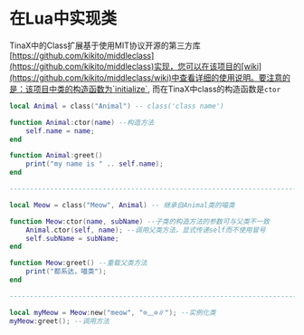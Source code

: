 # 在Lua中实现类

TinaX中的Class扩展基于使用MIT协议开源的第三方库[https://github.com/kikito/middleclass](https://github.com/kikito/middleclass)实现，您可以在该项目的[wiki](https://github.com/kikito/middleclass/wiki)中查看详细的使用说明。要注意的是：该项目中类的构造函数为`initialize`, 而在TinaX中class的构造函数是`ctor`

``` lua 
local Animal = class("Animal") -- class('class name')

function Animal:ctor(name) --构造方法
    self.name = name;
end

function Animal:greet()
    print("my name is " .. self.name);
end

------------------------------------------------------------------------

local Meow = class("Meow", Animal) -- 继承自Animal类的喵类

function Meow:ctor(name, subName) --子类的构造方法的参数可与父类不一致
    Animal.ctor(self, name); --调用父类方法，显式传递self而不使用冒号
    self.subName = subName;
end

function Meow:greet() --重载父类方法
    print("都系达，喵类");
end

-------------------------------------------------------------------------

local myMeow = Meow:new("meow", "⊙﹏⊙∥"); --实例化类
myMeow:greet(); --调用方法
```